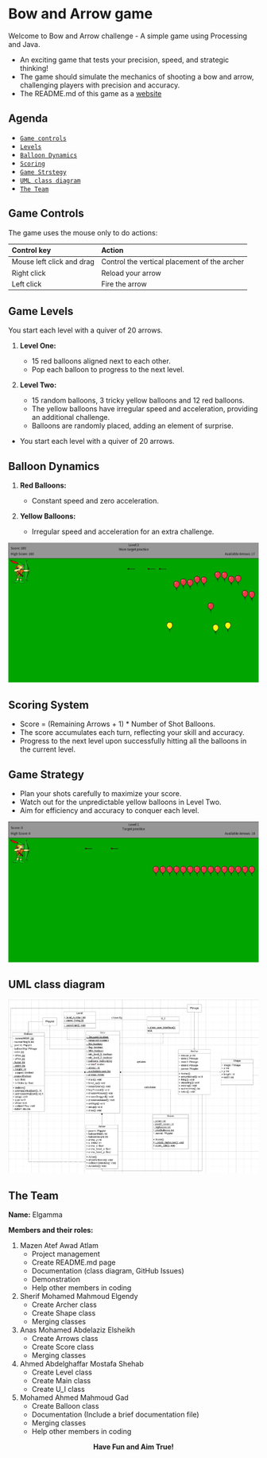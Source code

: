 # Bow and Arrow game

Welcome to Bow and Arrow challenge - A simple game using Processing and Java.

- An exciting game that tests your precision, speed, and strategic thinking!
- The game should simulate the mechanics of shooting a bow
and arrow, challenging players with precision and accuracy.
- The README.md of this game as a [website](https://engmazenatlam.github.io/Bow-and-Arrow/)

## Agenda

- [`Game controls`](#game-controls)
- [`Levels`](#game-levels)
- [`Balloon Dynamics`](#balloon-dynamics)
- [`Scoring`](#scoring-system)
- [`Game Strstegy`](#game-strategy)
- [`UML class diagram`](#uml-class-diagram)
- [`The Team`](#the-team)

## Game Controls

The game uses the mouse only to do actions:

|**Control key**|**Action**|
|:----|:----|
|Mouse left click and drag|Control the vertical placement of the archer|
|Right click|Reload your arrow|
|Left click|Fire the arrow|

## Game Levels

You start each level with a quiver of 20 arrows.

1. **Level One:**
    - 15 red balloons aligned next to each other.
    - Pop each balloon to progress to the next level.

2. **Level Two:**
    - 15 random balloons, 3 tricky yellow balloons and 12 red balloons.
    - The yellow balloons have irregular speed and acceleration,
        providing an additional challenge.
    - Balloons are randomly placed, adding an element of surprise.

- You start each level with a quiver of 20 arrows.

## Balloon Dynamics

1. **Red Balloons:**
    - Constant speed and zero acceleration.

2. **Yellow Balloons:**
    - Irregular speed and acceleration for an extra challenge.

![balloon-dynamics](./1_deliverables/game3.jpg)

## Scoring System

- Score = (Remaining Arrows + 1) * Number of Shot Balloons.
- The score accumulates each turn, reflecting your skill and accuracy.
- Progress to the next level upon successfully hitting all the balloons
    in the current level.

## Game Strategy

- Plan your shots carefully to maximize your score.
- Watch out for the unpredictable yellow balloons in Level Two.
- Aim for efficiency and accuracy to conquer each level.

![game-strategy](./1_deliverables/game1.jpg)

## UML class diagram

![UML class diagram](./documentation/UML_class_diagram.jpg)

## The Team

**Name:** Elgamma

**Members and their roles:**

1. Mazen Atef Awad Atlam
    - Project management
    - Create README.md page
    - Documentation (class diagram, GitHub Issues)
    - Demonstration
    - Help other members in coding
2. Sherif Mohamed Mahmoud Elgendy
    - Create Archer class
    - Create Shape class
    - Merging classes
3. Anas Mohamed Abdelaziz Elsheikh
    - Create Arrows class
    - Create Score class
    - Merging classes
4. Ahmed Abdelghaffar Mostafa Shehab
    - Create Level class
    - Create Main class
    - Create U_I class
5. Mohamed Ahmed Mahmoud Gad
    - Create Balloon class
    - Documentation (Include a brief documentation file)
    - Merging classes
    - Help other members in coding

**<div align="center">Have Fun and Aim True!</div>**
